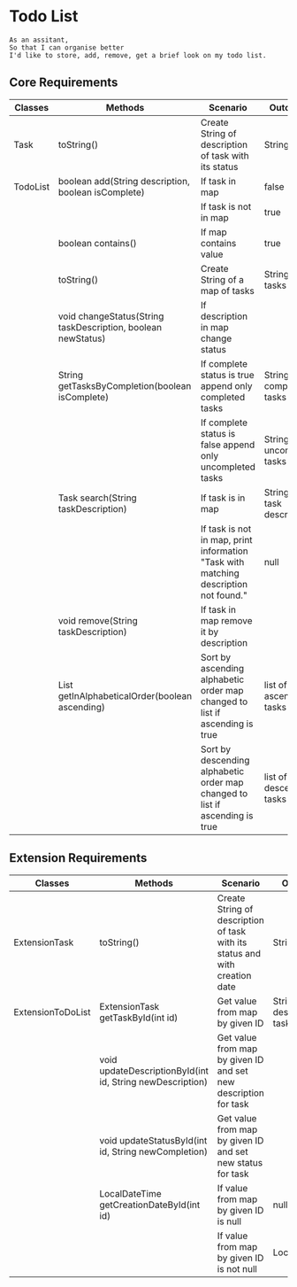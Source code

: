 # Todo List

```
As an assitant,
So that I can organise better
I'd like to store, add, remove, get a brief look on my todo list. 
```

## Core Requirements

| Classes  | Methods                                                      | Scenario                                                                                  | Outcomes                    |
|----------|--------------------------------------------------------------|-------------------------------------------------------------------------------------------|-----------------------------|
| Task     | toString()                                                   | Create String of description of task with its status                                      | String                      |
| TodoList | boolean add(String description, boolean isComplete)          | If task in map                                                                            | false                       |
|          |                                                              | If task is not in map                                                                     | true                        |
|          | boolean contains()                                           | If map contains value                                                                     | true                        |
|          | toString()                                                   | Create String of a map of tasks                                                           | String of all tasks         |
|          | void changeStatus(String taskDescription, boolean newStatus) | If description in map change status                                                       |                             |
|          | String getTasksByCompletion(boolean isComplete)              | If complete status is true append only completed tasks                                    | String of completed tasks   |
|          |                                                              | If complete status is false append only uncompleted tasks                                 | String of uncompleted tasks |
|          | Task search(String taskDescription)                          | If task is in map                                                                         | String of task description  |
|          |                                                              | If task is not in map, print information <br/>"Task with matching description not found." | null                        |
|          | void remove(String taskDescription)                          | If task in map remove it by description                                                   |                             |
|          | List<Task> getInAlphabeticalOrder(boolean ascending)         | Sort by ascending alphabetic order map changed to list if ascending is true               | list of ascending tasks     |
|          |                                                              | Sort by descending alphabetic order map changed to list if ascending is true              | list of descending tasks    |


## Extension Requirements

| Classes           | Methods                                                   | Scenario                                                                    | Outcomes                      |
|-------------------|-----------------------------------------------------------|-----------------------------------------------------------------------------|-------------------------------|
| ExtensionTask     | toString()                                                | Create String of description of task with its status and with creation date | String                        |
| ExtensionToDoList | ExtensionTask getTaskById(int id)                         | Get value from map by given ID                                              | String of description of task |
|                   | void updateDescriptionById(int id, String newDescription) | Get value from map by given ID and set new description for task             |                               |
|                   | void updateStatusById(int id, String newCompletion)       | Get value from map by given ID and set new status for task                  |                               |
|                   | LocalDateTime getCreationDateById(int id)                 | If value from map by given ID is null                                       | null                          |
|                   |                                                           | If value from map by given ID is not null                                   | LocalDateTime                 |
